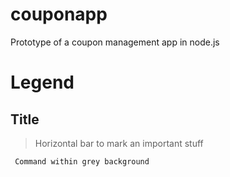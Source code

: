 couponapp
=========

Prototype of a coupon management app in node.js


Legend
===============

## Title

> Horizontal bar to mark an important stuff

```
 Command within grey background
```
